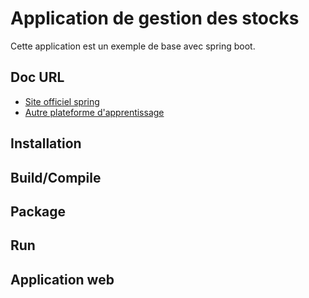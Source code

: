 # Application de gestion des stocks

Cette application est un exemple de base avec spring boot.

## Doc URL

  * [Site officiel spring](https://spring.io/guides)
  * [Autre plateforme d'apprentissage](https://baeldung.com)
  
## Installation 

## Build/Compile

## Package

## Run

## Application web
